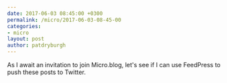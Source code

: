 ```yaml
---
date: 2017-06-03 08:45:00 +0300
permalink: /micro/2017-06-03-08-45-00
categories:
- micro
layout: post
author: patdryburgh
---
```


As I await an invitation to join Micro.blog, let's see if I can use FeedPress to push these posts to Twitter.